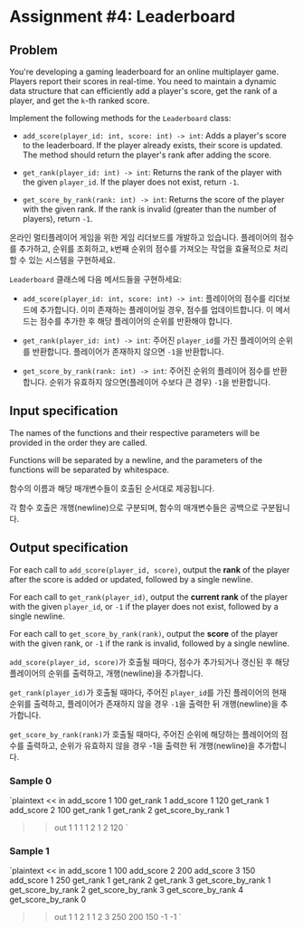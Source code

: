 # Assignment #4: Leaderboard

## Problem

You're developing a gaming leaderboard for an online multiplayer game. Players report their scores in real-time. You need to maintain a dynamic data structure that can efficiently add a player's score, get the rank of a player, and get the `k`-th ranked score.

Implement the following methods for the `Leaderboard` class:

- `add_score(player_id: int, score: int) -> int`: Adds a player's score to the leaderboard. If the player already exists, their score is updated. The method should return the player's rank after adding the score.

- `get_rank(player_id: int) -> int`: Returns the rank of the player with the given `player_id`. If the player does not exist, return `-1`.

- `get_score_by_rank(rank: int) -> int`: Returns the score of the player with the given rank. If the rank is invalid (greater than the number of players), return `-1`.

온라인 멀티플레이어 게임을 위한 게임 리더보드를 개발하고 있습니다. 플레이어의 점수를 추가하고, 순위를 조회하고, `k`번째 순위의 점수를 가져오는 작업을 효율적으로 처리할 수 있는 시스템을 구현하세요.

`Leaderboard` 클래스에 다음 메서드들을 구현하세요:

- `add_score(player_id: int, score: int) -> int`: 플레이어의 점수를 리더보드에 추가합니다. 이미 존재하는 플레이어일 경우, 점수를 업데이트합니다. 이 메서드는 점수를 추가한 후 해당 플레이어의 순위를 반환해야 합니다.

- `get_rank(player_id: int) -> int`: 주어진 `player_id`를 가진 플레이어의 순위를 반환합니다. 플레이어가 존재하지 않으면 `-1`을 반환합니다.

- `get_score_by_rank(rank: int) -> int`: 주어진 순위의 플레이어 점수를 반환합니다. 순위가 유효하지 않으면(플레이어 수보다 큰 경우) `-1`을 반환합니다.

## Input specification

The names of the functions and their respective parameters will be provided in the order they are called.

Functions will be separated by a newline, and the parameters of the functions will be separated by whitespace.

함수의 이름과 해당 매개변수들이 호출된 순서대로 제공됩니다.

각 함수 호출은 개행(newline)으로 구분되며, 함수의 매개변수들은 공백으로 구분됩니다.

## Output specification

For each call to `add_score(player_id, score)`, output the **rank** of the player after the score is added or updated, followed by a single newline.

For each call to `get_rank(player_id)`, output the **current rank** of the player with the given `player_id`, or `-1` if the player does not exist, followed by a single newline.

For each call to `get_score_by_rank(rank)`, output the **score** of the player with the given rank, or `-1` if the rank is invalid, followed by a single newline.

`add_score(player_id, score)`가 호출될 때마다, 점수가 추가되거나 갱신된 후 해당 플레이어의 순위를 출력하고, 개행(newline)을 추가합니다.  

`get_rank(player_id)`가 호출될 때마다, 주어진 `player_id`를 가진 플레이어의 현재 순위를 출력하고, 플레이어가 존재하지 않을 경우 `-1`을 출력한 뒤 개행(newline)을 추가합니다.  

`get_score_by_rank(rank)`가 호출될 때마다, 주어진 순위에 해당하는 플레이어의 점수를 출력하고, 순위가 유효하지 않을 경우 -1을 출력한 뒤 개행(newline)을 추가합니다.  

### Sample 0

`plaintext
<< in
add_score 1 100
get_rank 1
add_score 1 120
get_rank 1
add_score 2 100
get_rank 1
get_rank 2
get_score_by_rank 1

>> out
1
1
1
1
2
1
2
120
`

### Sample 1

`plaintext
<< in
add_score 1 100
add_score 2 200
add_score 3 150
add_score 1 250
get_rank 1
get_rank 2
get_rank 3
get_score_by_rank 1
get_score_by_rank 2
get_score_by_rank 3
get_score_by_rank 4
get_score_by_rank 0

>> out
1
1
2
1
1
2
3
250
200
150
-1
-1
`
